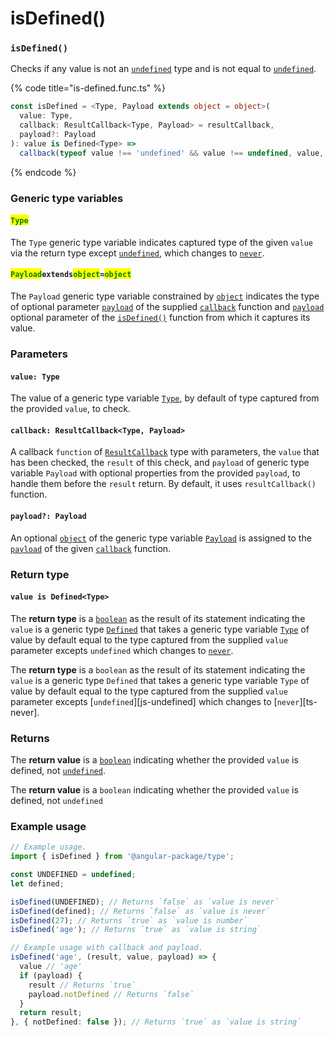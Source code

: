 # isDefined()

### `isDefined()`

Checks if any value is not an [`undefined`](https://developer.mozilla.org/en-US/docs/Glossary/undefined) type and is not equal to [`undefined`](https://developer.mozilla.org/en-US/docs/Glossary/undefined).

{% code title="is-defined.func.ts" %}
```typescript
const isDefined = <Type, Payload extends object = object>(
  value: Type,
  callback: ResultCallback<Type, Payload> = resultCallback,
  payload?: Payload
): value is Defined<Type> =>
  callback(typeof value !== 'undefined' && value !== undefined, value, payload);
```
{% endcode %}

### Generic type variables

#### <mark style="color:green;">**`Type`**</mark>

The `Type` generic type variable indicates captured type of the given `value` via the return type except [`undefined`](https://www.typescriptlang.org/docs/handbook/basic-types.html#null-and-undefined), which changes to [`never`](https://www.typescriptlang.org/docs/handbook/basic-types.html#never).

#### <mark style="color:green;">**`Payload`**</mark>**`extends`**<mark style="color:green;">**`object`**</mark>**`=`**<mark style="color:green;">**`object`**</mark>

The `Payload` generic type variable constrained by [`object`](https://www.typescriptlang.org/docs/handbook/basic-types.html#object) indicates the type of optional parameter [`payload`](../types/resultcallback.md#payload-payload) of the supplied [`callback`](isdefined.md#callback-resultcallback-less-than-any-payload-greater-than) function and [`payload`](isdefined.md#payload-payload) optional parameter of the [`isDefined()`](isdefined.md#isdefined) function from which it captures its value.

### Parameters

#### `value: Type`

The value of a generic type variable [`Type`](isdefined.md#type), by default of type captured from the provided `value`, to check.

#### `callback: ResultCallback<Type, Payload>`

A callback `function` of [`ResultCallback`](../types/resultcallback.md) type with parameters, the `value` that has been checked, the `result` of this check, and `payload` of generic type variable `Payload` with optional properties from the provided `payload`, to handle them before the `result` return. By default, it uses `resultCallback()` function.

#### `payload?: Payload`

An optional [`object`](https://developer.mozilla.org/en-US/docs/Web/JavaScript/Reference/Global\_Objects/Object) of the generic type variable [`Payload`](isdefined.md#payloadextendsobject) is assigned to the [`payload`](../types/resultcallback.md#payload-payload) of the given [`callback`](isdefined.md#callback-resultcallback-less-than-any-payload-greater-than) function.

### Return type

#### `value is Defined<Type>`

The **return type** is a [`boolean`](https://www.typescriptlang.org/docs/handbook/basic-types.html#boolean) as the result of its statement indicating the `value` is a generic type [`Defined`](../types/defined.md) that takes a generic type variable [`Type`](isdefined.md#type) of value by default equal to the type captured from the supplied `value` parameter excepts `undefined` which changes to [`never`](https://www.typescriptlang.org/docs/handbook/basic-types.html#never).



The **return type** is a `boolean` as the result of its statement indicating the `value` is a generic type `Defined` that takes a generic type variable `Type` of value by default equal to the type captured from the supplied `value` parameter excepts \[`undefined`]\[js-undefined] which changes to \[`never`]\[ts-never].

### Returns

The **return value** is a [`boolean`](https://developer.mozilla.org/en-US/docs/Web/JavaScript/Reference/Global\_Objects/Boolean) indicating whether the provided `value` is defined, not [`undefined`](https://developer.mozilla.org/en-US/docs/Glossary/undefined).

The **return value** is a `boolean` indicating whether the provided `value` is defined, not `undefined`

### Example usage

```typescript
// Example usage.
import { isDefined } from '@angular-package/type';

const UNDEFINED = undefined;
let defined;

isDefined(UNDEFINED); // Returns `false` as `value is never`
isDefined(defined); // Returns `false` as `value is never`
isDefined(27); // Returns `true` as `value is number`
isDefined('age'); // Returns `true` as `value is string`

// Example usage with callback and payload.
isDefined('age', (result, value, payload) => {
  value // 'age'
  if (payload) {
    result // Returns `true`
    payload.notDefined // Returns `false`
  }
  return result;
}, { notDefined: false }); // Returns `true` as `value is string`
```
